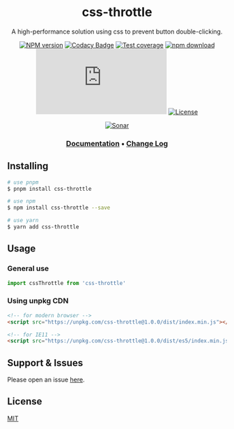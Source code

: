 <div style="text-align: center;" align="center">

# css-throttle

A high-performance solution using css to prevent button double-clicking.

[![NPM version][npm-image]][npm-url]
[![Codacy Badge][codacy-image]][codacy-url]
[![Test coverage][codecov-image]][codecov-url]
[![npm download][download-image]][download-url]
[![gzip][gzip-image]][gzip-url]
[![License][license-image]][license-url]

[![Sonar][sonar-image]][sonar-url]

</div>

<div style="text-align: center; margin-bottom: 20px;" align="center">

### **[Documentation](https://www.saqqdy.com/css-throttle)** • **[Change Log](./CHANGELOG.md)**

</div>

## Installing

```bash
# use pnpm
$ pnpm install css-throttle

# use npm
$ npm install css-throttle --save

# use yarn
$ yarn add css-throttle
```

## Usage

### General use

```js
import cssThrottle from 'css-throttle'
```

### Using unpkg CDN

```html
<!-- for modern browser -->
<script src="https://unpkg.com/css-throttle@1.0.0/dist/index.min.js"></script>

<!-- for IE11 -->
<script src="https://unpkg.com/css-throttle@1.0.0/dist/es5/index.min.js"></script>
```

## Support & Issues

Please open an issue [here](https://github.com/saqqdy/css-throttle/issues).

## License

[MIT](LICENSE)

[npm-image]: https://img.shields.io/npm/v/css-throttle.svg?style=flat-square
[npm-url]: https://npmjs.org/package/css-throttle
[codacy-image]: https://app.codacy.com/project/badge/Grade/f70d4880e4ad4f40aa970eb9ee9d0696
[codacy-url]: https://www.codacy.com/gh/saqqdy/css-throttle/dashboard?utm_source=github.com&utm_medium=referral&utm_content=saqqdy/css-throttle&utm_campaign=Badge_Grade
[codecov-image]: https://img.shields.io/codecov/c/github/saqqdy/css-throttle.svg?style=flat-square
[codecov-url]: https://codecov.io/github/saqqdy/css-throttle?branch=master
[download-image]: https://img.shields.io/npm/dm/css-throttle.svg?style=flat-square
[download-url]: https://npmjs.org/package/css-throttle
[gzip-image]: http://img.badgesize.io/https://unpkg.com/css-throttle/dist/index.min.js?compression=gzip&label=gzip%20size:%20JS
[gzip-url]: http://img.badgesize.io/https://unpkg.com/css-throttle/dist/index.min.js?compression=gzip&label=gzip%20size:%20JS
[license-image]: https://img.shields.io/badge/License-MIT-blue.svg
[license-url]: LICENSE
[sonar-image]: https://sonarcloud.io/api/project_badges/quality_gate?project=saqqdy_css-throttle
[sonar-url]: https://sonarcloud.io/dashboard?id=saqqdy_css-throttle
